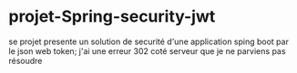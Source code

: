 # projet-Spring-security-jwt
se projet presente un solution de securité d'une application sping boot par le json web token; j'ai une erreur 302 coté serveur que je ne parviens pas résoudre

